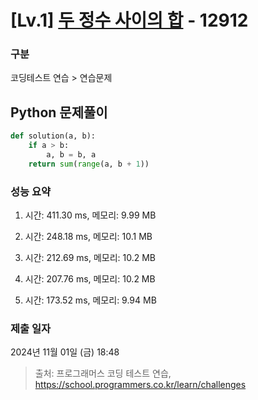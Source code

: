 # [Lv.1] [두 정수 사이의 합](https://school.programmers.co.kr/learn/courses/30/lessons/12912?language=python3) - 12912 

### 구분

코딩테스트 연습 > 연습문제

## Python 문제풀이

```py
def solution(a, b):    
    if a > b:
        a, b = b, a        
    return sum(range(a, b + 1))
```

### 성능 요약

1. 시간: 411.30 ms, 메모리: 9.99 MB

2. 시간: 248.18 ms, 메모리: 10.1 MB
3. 시간: 212.69 ms, 메모리: 10.2 MB
4. 시간: 207.76 ms, 메모리: 10.2 MB
5. 시간: 173.52 ms, 메모리: 9.94 MB

### 제출 일자

2024년 11월 01일 (금) 18:48

> 출처: 프로그래머스 코딩 테스트 연습, https://school.programmers.co.kr/learn/challenges
